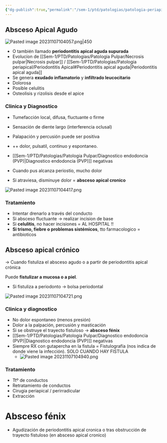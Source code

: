 ```yaml
---
{"dg-publish":true,"permalink":"/sem-1/ptd/patologias/patologia-periapical/absceso-periapical/"}
---
```




## Absceso Apical Agudo

![Pasted image 20231107104057.png|450](/img/user/Sem-1/PTD/M%C3%A9dias/Pasted%20image%2020231107104057.png)

- O también llamado **periodontitis apical aguda supurada**
- Evolucíon de [[Sem-1/PTD/Patologias/Patologia Pulpar/Necrosis pulpar\|Necrosis pulpar]] / [[Sem-1/PTD/Patologias/Patologia periapical/Periodontitis Apical#Periodontitis apical aguda\|Periodontitis apical aguda]]
- Se genera **exudado inflamatorio** y **infiltrado leucocitario**
- Dolorosa
- Posible celulitis 
- Osteolisis y rizolisis desde el apice

### Clinica y Diagnostico

- Tumefacción local, difusa, fluctuante o firme
- Sensación de diente largo (interferencia oclusal)
- Palapación y percusión puede ser positiva
- ++ dolor, pulsatil, continuo y espontaneo.
- [[Sem-1/PTD/Patologias/Patologia Pulpar/Diagnostico endodoncia (PVP)\|Diagnostico endodoncia (PVP)]] negativas

- Cuando pus alcanza periostio, mucho dolor
- Si atraviesa, disminuye dolor = **absceso apical cronico**

![Pasted image 20231107104417.png](/img/user/Sem-1/PTD/M%C3%A9dias/Pasted%20image%2020231107104417.png)

### Tratamiento

- Intentar drenarlo a través del conducto
- Si absceso fluctuante -> realizar incision de base
- Si **celulitis**, no hacer incisiones = AL HOSPITAL !!
- **Si trismo, fiebre o problemas sistémicos**, tto farmacologico = antibioticos



## Absceso apical crónico

-> Cuando fistuliza el absceso agudo o a partir de periodontitis apical crónica

Puede **fistulizar a mucosa o a piel**.
- Si fistuliza a periodonto -> bolsa periodontal

![Pasted image 20231107104721.png](/img/user/Sem-1/PTD/M%C3%A9dias/Pasted%20image%2020231107104721.png)

### Clinica y diagnostico

- No dolor espontaneo (menos presión)
- Dolor a la palpación, percusión y masticación
- Si se obstruye el trayecto fistuloso -> **absceso fénix**
- [[Sem-1/PTD/Patologias/Patologia Pulpar/Diagnostico endodoncia (PVP)\|Diagnostico endodoncia (PVP)]] negativas
- Siempre RX con gutapercha en la fistula = Fistulografía (nos indica de donde viene la infección). SOLO CUANDO HAY FISTULA
	- ![Pasted image 20231107104940.png](/img/user/Sem-1/PTD/M%C3%A9dias/Pasted%20image%2020231107104940.png)
	


### Tratamiento

- Ttº de conductos 
- Retratamiento de conductos
- Cirugia periapical / perirradicular
- Extracción


# Absceso fénix

- Agudización de periodontitis apical cronica o tras obstrucción de trayecto fistuloso (en absceso apical cronico)